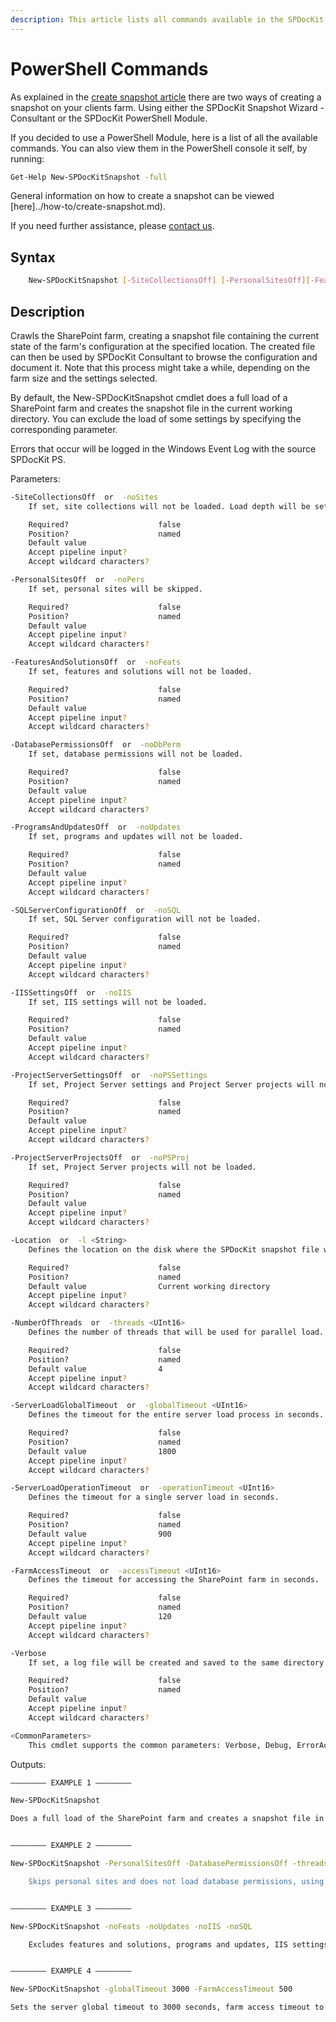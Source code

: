 ```yaml
---
description: This article lists all commands available in the SPDocKit PowerShell Module and explains how to use them.
---
```


# PowerShell Commands

As explained in the [create snapshot article](../how-to/create-snapshot.md) there are two ways of creating a snapshot on your clients farm. Using either the SPDocKit Snapshot Wizard - Consultant or the SPDocKit PowerShell Module.

If you decided to use a PowerShell Module, here is a list of all the available commands. You can also view them in the PowerShell console it self, by running:

```bash
Get-Help New-SPDocKitSnapshot -full
```

General information on how to create a snapshot can be viewed \[here\]../how-to/create-snapshot.md\).

If you need further assistance, please [contact us](https://www.syskit.com/company/contact-us/).

## Syntax

```bash
    New-SPDocKitSnapshot [-SiteCollectionsOff] [-PersonalSitesOff][-FeaturesAndSolutionsOff] [-DatabasePermissionsOff] [-ProgramsAndUpdatesOff] [-SQLServerConfigurationOff] [-IISSettingsOff] [-ProjectServerSettingsOff] [-ProjectServerProjectsOff] [-Location [<String>]] [-NumberOfThreads [<UInt16>]] [-ServerLoadGlobalTimeout [<UInt16>]] [-ServerLoadOperationTimeout [<UInt16>]] [-FarmAccessTimeout [<UInt16>]] [<CommonParameters>]
```

## Description

Crawls the SharePoint farm, creating a snapshot file containing the current state of the farm's configuration at the specified location. The created file can then be used by SPDocKit Consultant to browse the configuration and document it. Note that this process might take a while, depending on the farm size and the settings selected.

By default, the New-SPDocKitSnapshot cmdlet does a full load of a SharePoint farm and creates the snapshot file in the current working directory. You can exclude the load of some settings by specifying the corresponding parameter.

Errors that occur will be logged in the Windows Event Log with the source SPDocKit PS.

Parameters:

```bash
-SiteCollectionsOff  or  -noSites
    If set, site collections will not be loaded. Load depth will be set to web applications.

    Required?                    false
    Position?                    named
    Default value                
    Accept pipeline input?       
    Accept wildcard characters?  

-PersonalSitesOff  or  -noPers
    If set, personal sites will be skipped.

    Required?                    false
    Position?                    named
    Default value                
    Accept pipeline input?       
    Accept wildcard characters?  

-FeaturesAndSolutionsOff  or  -noFeats
    If set, features and solutions will not be loaded.

    Required?                    false
    Position?                    named
    Default value                
    Accept pipeline input?       
    Accept wildcard characters?  

-DatabasePermissionsOff  or  -noDbPerm
    If set, database permissions will not be loaded.

    Required?                    false
    Position?                    named
    Default value                
    Accept pipeline input?       
    Accept wildcard characters?  

-ProgramsAndUpdatesOff  or  -noUpdates
    If set, programs and updates will not be loaded.

    Required?                    false
    Position?                    named
    Default value                
    Accept pipeline input?       
    Accept wildcard characters?  

-SQLServerConfigurationOff  or  -noSQL
    If set, SQL Server configuration will not be loaded.

    Required?                    false
    Position?                    named
    Default value                
    Accept pipeline input?       
    Accept wildcard characters?  

-IISSettingsOff  or  -noIIS
    If set, IIS settings will not be loaded.

    Required?                    false
    Position?                    named
    Default value                
    Accept pipeline input?       
    Accept wildcard characters?  

-ProjectServerSettingsOff  or  -noPSSettings
    If set, Project Server settings and Project Server projects will not be loaded.

    Required?                    false
    Position?                    named
    Default value                
    Accept pipeline input?       
    Accept wildcard characters?  

-ProjectServerProjectsOff  or  -noPSProj
    If set, Project Server projects will not be loaded.

    Required?                    false
    Position?                    named
    Default value                
    Accept pipeline input?       
    Accept wildcard characters?  

-Location  or  -l <String>
    Defines the location on the disk where the SPDocKit snapshot file will be saved.

    Required?                    false
    Position?                    named
    Default value                Current working directory
    Accept pipeline input?       
    Accept wildcard characters?  

-NumberOfThreads  or  -threads <UInt16>
    Defines the number of threads that will be used for parallel load. Maximum number is 32.

    Required?                    false
    Position?                    named
    Default value                4
    Accept pipeline input?       
    Accept wildcard characters?  

-ServerLoadGlobalTimeout  or  -globalTimeout <UInt16>
    Defines the timeout for the entire server load process in seconds.

    Required?                    false
    Position?                    named
    Default value                1800
    Accept pipeline input?       
    Accept wildcard characters?  

-ServerLoadOperationTimeout  or  -operationTimeout <UInt16>
    Defines the timeout for a single server load in seconds.

    Required?                    false
    Position?                    named
    Default value                900
    Accept pipeline input?       
    Accept wildcard characters?  

-FarmAccessTimeout  or  -accessTimeout <UInt16>
    Defines the timeout for accessing the SharePoint farm in seconds.

    Required?                    false
    Position?                    named
    Default value                120
    Accept pipeline input?       
    Accept wildcard characters?  

-Verbose
    If set, a log file will be created and saved to the same directory as the snapshot file.

    Required?                    false
    Position?                    named
    Default value                
    Accept pipeline input?       
    Accept wildcard characters?  

<CommonParameters>
    This cmdlet supports the common parameters: Verbose, Debug, ErrorAction, ErrorVariable, WarningAction, WarningVariable, OutBuffer, PipelineVariable, and OutVariable. For more information, see about_CommonParameters [here](http://go.microsoft.com/fwlink/?LinkID=113216).
```

Outputs:

```bash
———————— EXAMPLE 1 ————————

New-SPDocKitSnapshot

Does a full load of the SharePoint farm and creates a snapshot file in the default location (current working directory).


———————— EXAMPLE 2 ————————

New-SPDocKitSnapshot -PersonalSitesOff -DatabasePermissionsOff -threads 8 -location "C:\spdockit\"

    Skips personal sites and does not load database permissions, using 8 threads for parallel load. Saves the snapshot file to "C:\spdockit\" folder.


———————— EXAMPLE 3 ————————

New-SPDocKitSnapshot -noFeats -noUpdates -noIIS -noSQL

    Excludes features and solutions, programs and updates, IIS settings and SQL Server configuration from a load, using aliases instead of full named parameters.


———————— EXAMPLE 4 ————————

New-SPDocKitSnapshot -globalTimeout 3000 -FarmAccessTimeout 500

Sets the server global timeout to 3000 seconds, farm access timeout to 500 seconds and does a full load of the SharePoint farm, saving the snapshot file to the default location (current working directory).
```


